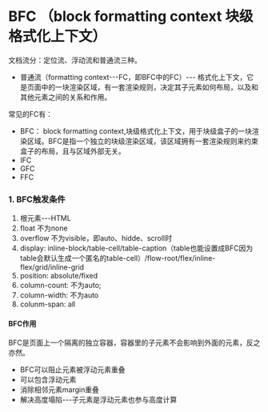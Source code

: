 # BFC （block formatting context 块级格式化上下文）
文档流分：定位流、浮动流和普通流三种。
- 普通流（formatting context---FC，即BFC中的FC）--- 格式化上下文，它是页面中的一块渲染区域，有一套渲染规则，决定其子元素如何布局，以及和其他元素之间的关系和作用。

常见的FC有：
- BFC： block formatting context,块级格式化上下文，用于块级盒子的一块渲染区域。BFC是指一个独立的块级渲染区域，该区域拥有一套渲染规则来约束盒子的布局，且与区域外部无关。
- IFC
- GFC
- FFC

### 1. BFC触发条件
  1. 根元素---HTML
  2. float 不为none
  3. overflow 不为visible，即auto、hidde、scroll时
  4. display: inline-block/table-cell/table-caption（table也能设置成BFC因为table会默认生成一个匿名的table-cell）/flow-root/flex/inline-flex/grid/inline-grid
  5. position: absolute/fixed
  6. column-count: 不为auto;
  7. column-width: 不为auto
  8. colunm-span: all

#### BFC作用
  BFC是页面上一个隔离的独立容器，容器里的子元素不会影响到外面的元素，反之亦然。
  - BFC可以阻止元素被浮动元素重叠
  - 可以包含浮动元素
  - 消除相邻元素margin重叠
  - 解决高度塌陷---子元素是浮动元素也参与高度计算
